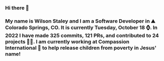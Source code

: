 ### Hi there 👋

### My name is Wilson Staley and I am a Software Developer in ⛰ Colorado Springs, CO.  It is currently Tuesday, October 18 ⌚. In 2022 I have made 325 commits, 121 PRs, and contributed to 24 projects 👨‍💻. I am currently working at Compassion International 🏢 to help release children from poverty in Jesus' name!